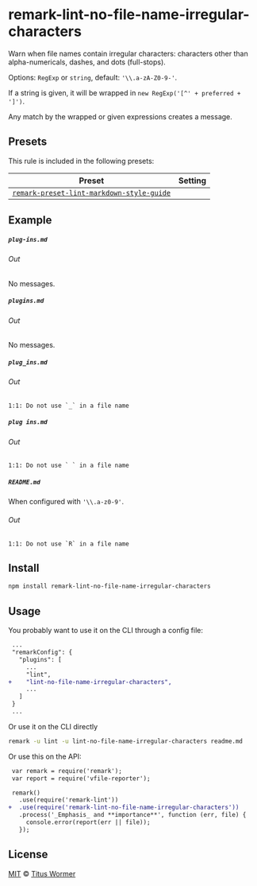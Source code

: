 <!--This file is generated-->

# remark-lint-no-file-name-irregular-characters

Warn when file names contain irregular characters: characters other than
alpha-numericals, dashes, and dots (full-stops).

Options: `RegExp` or `string`, default: `'\\.a-zA-Z0-9-'`.

If a string is given, it will be wrapped in
`new RegExp('[^' + preferred + ']')`.

Any match by the wrapped or given expressions creates a message.

## Presets

This rule is included in the following presets:

| Preset | Setting |
| ------ | ------- |
| [`remark-preset-lint-markdown-style-guide`](https://github.com/wooorm/remark-lint/tree/master/packages/remark-preset-lint-markdown-style-guide) |  |

## Example

##### `plug-ins.md`

###### Out

No messages.

##### `plugins.md`

###### Out

No messages.

##### `plug_ins.md`

###### Out

```text
1:1: Do not use `_` in a file name
```

##### `plug ins.md`

###### Out

```text
1:1: Do not use ` ` in a file name
```

##### `README.md`

When configured with `'\\.a-z0-9'`.

###### Out

```text
1:1: Do not use `R` in a file name
```

## Install

```sh
npm install remark-lint-no-file-name-irregular-characters
```

## Usage

You probably want to use it on the CLI through a config file:

```diff
 ...
 "remarkConfig": {
   "plugins": [
     ...
     "lint",
+    "lint-no-file-name-irregular-characters",
     ...
   ]
 }
 ...
```

Or use it on the CLI directly

```sh
remark -u lint -u lint-no-file-name-irregular-characters readme.md
```

Or use this on the API:

```diff
 var remark = require('remark');
 var report = require('vfile-reporter');

 remark()
   .use(require('remark-lint'))
+  .use(require('remark-lint-no-file-name-irregular-characters'))
   .process('_Emphasis_ and **importance**', function (err, file) {
     console.error(report(err || file));
   });
```

## License

[MIT](https://github.com/wooorm/remark-lint/blob/master/LICENSE) © [Titus Wormer](http://wooorm.com)
